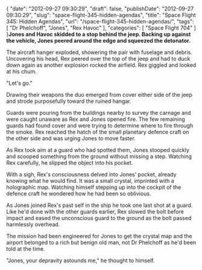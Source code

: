 {
    "date": "2012-09-27 09:30:29",
    "draft": false,
    "publishDate": "2012-09-27 09:30:29",
    "slug": "space-flight-345-hidden-agendas",
    "title": "Space Flight 345: Hidden Agendas",
    "url": "\/space-flight-345-hidden-agendas\/",
    "tags": [
        "Dr Phelchoff",
        "Jones",
        "Rex Havoc"
    ],
    "categories": [
        "Space Flight 704"
    ]
}**Jones and Havoc skidded to a stop behind the jeep. Backing up against
the vehicle, Jones peered around the edge and squeezed the detonator.**

The aircraft hanger exploded, showering the pair with fuselage and
debris. Uncovering his head, Rex peered over the top of the jeep and had
to duck down again as another explosion rocked the airfield. Rex giggled
and looked at his chum.

"Let's go."

Drawing their weapons the duo emerged from cover either side of the jeep
and strode purposefully toward the ruined hangar.

Guards were pouring from the buildings nearby to survey the carnage and
were caught unaware as Rex and Jones opened fire. The few remaining
guards had found cover and were trying to determine where to fire
through the smoke. Rex reached the hatch of the small planetary defence
craft on the other side and was urging Jones to move faster.

As Rex took aim at a guard who had spotted them, Jones stooped quickly
and scooped something from the ground without missing a step. Watching
Rex carefully, he slipped the object into his pocket.

With a sigh, Rex's consciousness delved into Jones' pocket, already
knowing what he would find. It was a small crystal, imprinted with a
holographic map. Watching himself stepping up into the cockpit of the
defence craft he wondered how he had been so oblivious.

As Jones joined Rex's past self in the ship he took one last shot at a
guard. Like he'd done with the other guards earlier, Rex slowed the bolt
before impact and eased the unconscious guard to the ground as the bolt
passed harmlessly overhead.

The mission had been engineered for Jones to get the crystal map and the
airport belonged to a rich but benign old man, not Dr Phelchoff as he'd
been told at the time.

"Jones, your depravity astounds me," he thought to himself.